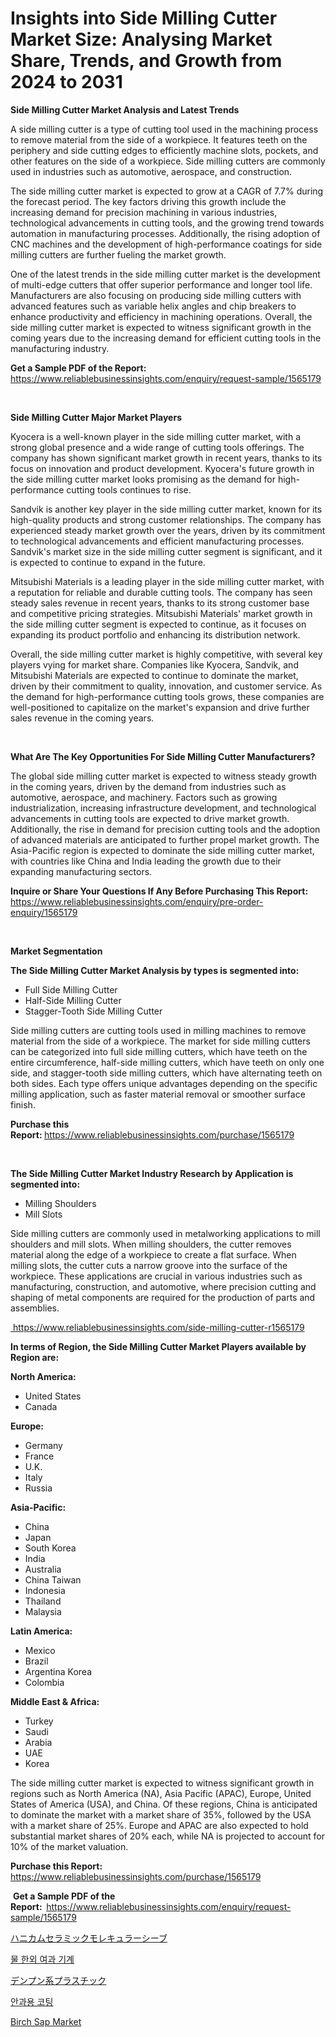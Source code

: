 <p><h1>Insights into Side Milling Cutter Market Size: Analysing Market Share, Trends, and Growth from 2024 to 2031</h1></p><p><strong>Side Milling Cutter Market Analysis and Latest Trends</strong></p>
<p><p>A side milling cutter is a type of cutting tool used in the machining process to remove material from the side of a workpiece. It features teeth on the periphery and side cutting edges to efficiently machine slots, pockets, and other features on the side of a workpiece. Side milling cutters are commonly used in industries such as automotive, aerospace, and construction.</p><p>The side milling cutter market is expected to grow at a CAGR of 7.7% during the forecast period. The key factors driving this growth include the increasing demand for precision machining in various industries, technological advancements in cutting tools, and the growing trend towards automation in manufacturing processes. Additionally, the rising adoption of CNC machines and the development of high-performance coatings for side milling cutters are further fueling the market growth.</p><p>One of the latest trends in the side milling cutter market is the development of multi-edge cutters that offer superior performance and longer tool life. Manufacturers are also focusing on producing side milling cutters with advanced features such as variable helix angles and chip breakers to enhance productivity and efficiency in machining operations. Overall, the side milling cutter market is expected to witness significant growth in the coming years due to the increasing demand for efficient cutting tools in the manufacturing industry.</p></p>
<p><strong>Get a Sample PDF of the Report:&nbsp;</strong> <a href="https://www.reliablebusinessinsights.com/enquiry/request-sample/1565179">https://www.reliablebusinessinsights.com/enquiry/request-sample/1565179</a></p>
<p>&nbsp;</p>
<p><strong>Side Milling Cutter Major Market Players</strong></p>
<p><p>Kyocera is a well-known player in the side milling cutter market, with a strong global presence and a wide range of cutting tools offerings. The company has shown significant market growth in recent years, thanks to its focus on innovation and product development. Kyocera's future growth in the side milling cutter market looks promising as the demand for high-performance cutting tools continues to rise.</p><p>Sandvik is another key player in the side milling cutter market, known for its high-quality products and strong customer relationships. The company has experienced steady market growth over the years, driven by its commitment to technological advancements and efficient manufacturing processes. Sandvik's market size in the side milling cutter segment is significant, and it is expected to continue to expand in the future.</p><p>Mitsubishi Materials is a leading player in the side milling cutter market, with a reputation for reliable and durable cutting tools. The company has seen steady sales revenue in recent years, thanks to its strong customer base and competitive pricing strategies. Mitsubishi Materials' market growth in the side milling cutter segment is expected to continue, as it focuses on expanding its product portfolio and enhancing its distribution network.</p><p>Overall, the side milling cutter market is highly competitive, with several key players vying for market share. Companies like Kyocera, Sandvik, and Mitsubishi Materials are expected to continue to dominate the market, driven by their commitment to quality, innovation, and customer service. As the demand for high-performance cutting tools grows, these companies are well-positioned to capitalize on the market's expansion and drive further sales revenue in the coming years.</p></p>
<p>&nbsp;</p>
<p><strong>What Are The Key Opportunities For Side Milling Cutter Manufacturers?</strong></p>
<p><p>The global side milling cutter market is expected to witness steady growth in the coming years, driven by the demand from industries such as automotive, aerospace, and machinery. Factors such as growing industrialization, increasing infrastructure development, and technological advancements in cutting tools are expected to drive market growth. Additionally, the rise in demand for precision cutting tools and the adoption of advanced materials are anticipated to further propel market growth. The Asia-Pacific region is expected to dominate the side milling cutter market, with countries like China and India leading the growth due to their expanding manufacturing sectors.</p></p>
<p><strong>Inquire or Share Your Questions If Any Before Purchasing This Report:</strong> <a href="https://www.reliablebusinessinsights.com/enquiry/pre-order-enquiry/1565179">https://www.reliablebusinessinsights.com/enquiry/pre-order-enquiry/1565179</a></p>
<p>&nbsp;</p>
<p><strong>Market Segmentation</strong></p>
<p><strong>The Side Milling Cutter Market Analysis by types is segmented into:</strong></p>
<p><ul><li>Full Side Milling Cutter</li><li>Half-Side Milling Cutter</li><li>Stagger-Tooth Side Milling Cutter</li></ul></p>
<p><p>Side milling cutters are cutting tools used in milling machines to remove material from the side of a workpiece. The market for side milling cutters can be categorized into full side milling cutters, which have teeth on the entire circumference, half-side milling cutters, which have teeth on only one side, and stagger-tooth side milling cutters, which have alternating teeth on both sides. Each type offers unique advantages depending on the specific milling application, such as faster material removal or smoother surface finish.</p></p>
<p><strong>Purchase this Report:&nbsp;</strong><a href="https://www.reliablebusinessinsights.com/purchase/1565179">https://www.reliablebusinessinsights.com/purchase/1565179</a></p>
<p>&nbsp;</p>
<p><strong>The Side Milling Cutter Market Industry Research by Application is segmented into:</strong></p>
<p><ul><li>Milling Shoulders</li><li>Mill Slots</li></ul></p>
<p><p>Side milling cutters are commonly used in metalworking applications to mill shoulders and mill slots. When milling shoulders, the cutter removes material along the edge of a workpiece to create a flat surface. When milling slots, the cutter cuts a narrow groove into the surface of the workpiece. These applications are crucial in various industries such as manufacturing, construction, and automotive, where precision cutting and shaping of metal components are required for the production of parts and assemblies.</p></p>
<p><a href="https://www.reliablebusinessinsights.com/side-milling-cutter-r1565179">&nbsp;https://www.reliablebusinessinsights.com/side-milling-cutter-r1565179</a></p>
<p><strong>In terms of Region, the Side Milling Cutter Market Players available by Region are:</strong></p>
<p>
    <p> <strong> North America: </strong>
        <ul>
            <li>United States</li>
            <li>Canada</li>
        </ul>
        </p> 
    <p> <strong> Europe: </strong>
        <ul>
            <li>Germany</li>
            <li>France</li>
            <li>U.K.</li>
            <li>Italy</li>
            <li>Russia</li>
        </ul>
        </p> 
    <p> <strong> Asia-Pacific: </strong>
        <ul>
            <li>China</li>
            <li>Japan</li>
            <li>South Korea</li>
            <li>India</li>
            <li>Australia</li>
            <li>China Taiwan</li>
            <li>Indonesia</li>
            <li>Thailand</li>
            <li>Malaysia</li>
        </ul>
        </p> 
    <p> <strong> Latin America: </strong>
        <ul>
            <li>Mexico</li>
            <li>Brazil</li>
            <li>Argentina Korea</li>
            <li>Colombia</li>
        </ul>
        </p> 
    <p> <strong> Middle East & Africa: </strong>
        <ul>
            <li>Turkey</li>
            <li>Saudi</li>
            <li>Arabia</li>
            <li>UAE</li>
            <li>Korea</li>
        </ul>
    </p>
    </p>
<p><p>The side milling cutter market is expected to witness significant growth in regions such as North America (NA), Asia Pacific (APAC), Europe, United States of America (USA), and China. Of these regions, China is anticipated to dominate the market with a market share of 35%, followed by the USA with a market share of 25%. Europe and APAC are also expected to hold substantial market shares of 20% each, while NA is projected to account for 10% of the market valuation.</p></p>
<p><strong>Purchase this Report: </strong><a href="https://www.reliablebusinessinsights.com/purchase/1565179">https://www.reliablebusinessinsights.com/purchase/1565179</a></p>
<p>&nbsp;<strong>Get a Sample PDF of the Report:&nbsp;&nbsp;</strong><a href="https://www.reliablebusinessinsights.com/enquiry/request-sample/1565179">https://www.reliablebusinessinsights.com/enquiry/request-sample/1565179</a></p>
<p><strong></strong></p>
<p><p><a href="https://github.com/oqoeusbvpadwjs08/Market-Research-Report-List-2/blob/main/4603220153313.md">ハニカムセラミックモレキュラーシーブ</a></p><p><a href="https://github.com/FelipeGrrady654556/Market-Research-Report-List-2/blob/main/1534384163750.md">물 한외 여과 기계</a></p><p><a href="https://github.com/AaronVargas43/Market-Research-Report-List-2/blob/main/3980304153314.md">デンプン系プラスチック</a></p><p><a href="https://github.com/vss5505pa7z1p/Market-Research-Report-List-2/blob/main/9090654163749.md">안과용 코팅</a></p><p><a href="https://github.com/sonuprakash1/Market-Research-Report-List-3/blob/main/birch-sap-market.md">Birch Sap Market</a></p></p>